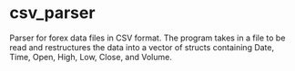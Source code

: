 # csv_parser
Parser for forex data files in CSV format. The program takes in a file to be read and restructures the data into a vector of structs containing Date, Time, Open, High, Low, Close, and Volume. 
